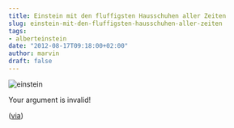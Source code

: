 ```yaml
---
title: Einstein mit den fluffigsten Hausschuhen aller Zeiten
slug: einstein-mit-den-fluffigsten-hausschuhen-aller-zeiten
tags:
- alberteinstein
date: "2012-08-17T09:18:00+02:00"
author: marvin
draft: false
---
```

![einstein](/images/einstein.jpg)

Your argument is invalid!

([via](http://www.crackajack.de/2012/08/16/einstein-and-his-fuzzy-slippers/))